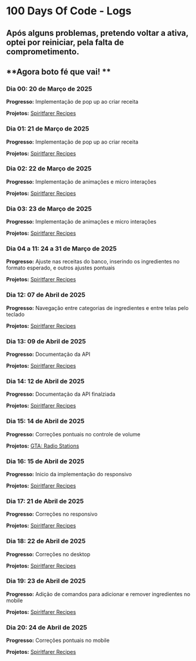 # 100 Days Of Code - Logs

## **Após alguns problemas, pretendo voltar a ativa, optei por reiniciar, pela falta de comprometimento.**
## **Agora boto fé que vai! **

### Dia 00: 20 de Março de 2025

**Progresso:** Implementação de pop up ao criar receita

**Projetos:** [Spiritfarer Recipes](https://spiritfarer-recipes.vercel.app/)

### Dia 01: 21 de Março de 2025

**Progresso:** Implementação de pop up ao criar receita

**Projetos:** [Spiritfarer Recipes](https://spiritfarer-recipes.vercel.app/)

### Dia 02: 22 de Março de 2025

**Progresso:** Implementação de animações e micro interações

**Projetos:** [Spiritfarer Recipes](https://spiritfarer-recipes.vercel.app/)

### Dia 03: 23 de Março de 2025

**Progresso:** Implementação de animações e micro interações

**Projetos:** [Spiritfarer Recipes](https://spiritfarer-recipes.vercel.app/)

### Dia 04 a 11: 24 a 31 de Março de 2025

**Progresso:** Ajuste nas receitas do banco, inserindo os ingredientes no formato esperado, e outros ajustes pontuais

**Projetos:** [Spiritfarer Recipes](https://spiritfarer-recipes.vercel.app/)

### Dia 12: 07 de Abril de 2025

**Progresso:** Navegação entre categorias de ingredientes e entre telas pelo teclado

**Projetos:** [Spiritfarer Recipes](https://spiritfarer-recipes.vercel.app/)

### Dia 13: 09 de Abril de 2025

**Progresso:** Documentação da API

**Projetos:** [Spiritfarer Recipes](https://spiritfarer-recipes.vercel.app/)

### Dia 14: 12 de Abril de 2025

**Progresso:** Documentação da API finalziada

**Projetos:** [Spiritfarer Recipes](https://spiritfarer-recipes.vercel.app/)

### Dia 15: 14 de Abril de 2025

**Progresso:** Correções pontuais no controle de volume

**Projetos:** [GTA: Radio Stations](https://gta-san-radio-stations.vercel.app/)

### Dia 16: 15 de Abril de 2025

**Progresso:** Inicio da implementação do responsivo

**Projetos:** [Spiritfarer Recipes](https://spiritfarer-recipes.vercel.app/)

### Dia 17: 21 de Abril de 2025

**Progresso:** Correções no responsivo

**Projetos:** [Spiritfarer Recipes](https://spiritfarer-recipes.vercel.app/)

### Dia 18: 22 de Abril de 2025

**Progresso:** Correções no desktop

**Projetos:** [Spiritfarer Recipes](https://spiritfarer-recipes.vercel.app/)

### Dia 19: 23 de Abril de 2025

**Progresso:** Adição de comandos para adicionar e remover ingredientes no mobile

**Projetos:** [Spiritfarer Recipes](https://spiritfarer-recipes.vercel.app/)

### Dia 20: 24 de Abril de 2025

**Progresso:** Correções pontuais no mobile

**Projetos:** [Spiritfarer Recipes](https://spiritfarer-recipes.vercel.app/)

